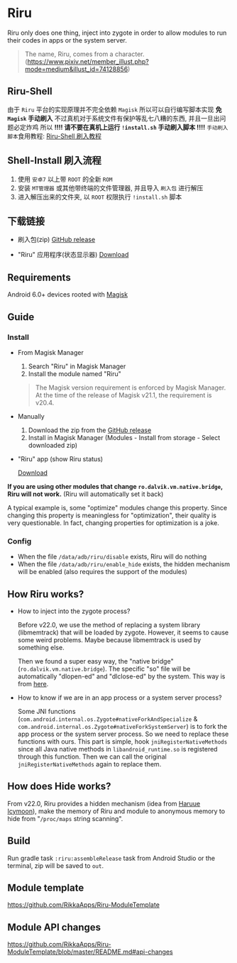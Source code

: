 # Riru

Riru only does one thing, inject into zygote in order to allow modules to run their codes in apps or the system server.

> The name, Riru, comes from a character. (https://www.pixiv.net/member_illust.php?mode=medium&illust_id=74128856)

## Riru-Shell

由于 `Riru` 平台的实现原理并不完全依赖 `Magisk`
所以可以自行编写脚本实现 **免 `Magisk` 手动刷入**
不过真机对于系统文件有保护等乱七八糟的东西, 并且一旦出问题必定炸鸡
所以 **!!!! 请不要在真机上运行 `!install.sh` 手动刷入脚本 !!!!**
`手动刷入脚本`食用教程: [Riru-Shell 刷入教程](https://www.bilibili.com/video/BV1zr4y1c7X4/)

## Shell-Install 刷入流程

1. 使用 `安卓7` 以上带 `ROOT` 的全新 `ROM`
2. 安装 `MT管理器` 或其他带终端的文件管理器, 并且导入 `刷入包` 进行解压
3. 进入解压出来的文件夹, 以 `ROOT` 权限执行 `!install.sh` 脚本

## 下载链接

- 刷入包(zip)
  [GitHub release](https://github.com/HimekoEx/Riru-Shell/releases)

- "Riru" 应用程序(状态显示器)
  [Download](https://github.com/HimekoEx/Riru-Shell/releases/download/Riru-Shell-v23.3/Riru-Shell-v23.0.r266.apk)

## Requirements

Android 6.0+ devices rooted with [Magisk](https://github.com/topjohnwu/Magisk)

## Guide

### Install

- From Magisk Manager

  1. Search "Riru" in Magisk Manager
  2. Install the module named "Riru"

  > The Magisk version requirement is enforced by Magisk Manager. At the time of the release of Magisk v21.1, the requirement is v20.4.

- Manually

  1. Download the zip from the [GitHub release](https://github.com/RikkaApps/Riru/releases)
  2. Install in Magisk Manager (Modules - Install from storage - Select downloaded zip)

- "Riru" app (show Riru status)

  [Download](https://github.com/RikkaApps/Riru/releases/download/v23.0/riru-v23.0.r235.d313e94.apk)

**If you are using other modules that change `ro.dalvik.vm.native.bridge`, Riru will not work.** (Riru will automatically set it back)

A typical example is, some "optimize" modules change this property. Since changing this property is meaningless for "optimization", their quality is very questionable. In fact, changing properties for optimization is a joke.

### Config

- When the file `/data/adb/riru/disable` exists, Riru will do nothing
- When the file `/data/adb/riru/enable_hide` exists, the hidden mechanism will be enabled (also requires the support of the modules)

## How Riru works?

- How to inject into the zygote process?

  Before v22.0, we use the method of replacing a system library (libmemtrack) that will be loaded by zygote. However, it seems to cause some weird problems. Maybe because libmemtrack is used by something else.

  Then we found a super easy way, the "native bridge" (`ro.dalvik.vm.native.bridge`). The specific "so" file will be automatically "dlopen-ed" and "dlclose-ed" by the system. This way is from [here](https://github.com/canyie/NbInjection).

- How to know if we are in an app process or a system server process?

  Some JNI functions (`com.android.internal.os.Zygote#nativeForkAndSpecialize` & `com.android.internal.os.Zygote#nativeForkSystemServer`) is to fork the app process or the system server process.
  So we need to replace these functions with ours. This part is simple, hook `jniRegisterNativeMethods` since all Java native methods in `libandroid_runtime.so` is registered through this function.
  Then we can call the original `jniRegisterNativeMethods` again to replace them.

## How does Hide works?

From v22.0, Riru provides a hidden mechanism (idea from [Haruue Icymoon](https://github.com/haruue)), make the memory of Riru and module to anonymous memory to hide from "`/proc/maps` string scanning".

## Build

Run gradle task `:riru:assembleRelease` task from Android Studio or the terminal, zip will be saved to `out`.

## Module template

https://github.com/RikkaApps/Riru-ModuleTemplate

## Module API changes

https://github.com/RikkaApps/Riru-ModuleTemplate/blob/master/README.md#api-changes
